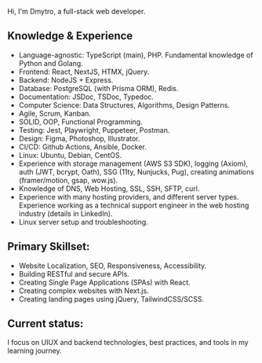 Hi, I'm Dmytro, a full-stack web developer.

## Knowledge & Experience

- Language-agnostic: TypeScript (main), PHP. Fundamental knowledge of Python and Golang.
- Frontend: React, NextJS, HTMX, jQuery.
- Backend: NodeJS + Express.
- Database: PostgreSQL (with Prisma ORM), Redis.
- Documentation: JSDoc, TSDoc, Typedoc.
- Computer Science: Data Structures, Algorithms, Design Patterns.
- Agile, Scrum, Kanban.
- SOLID, OOP, Functional Programming.
- Testing: Jest, Playwright, Puppeteer, Postman.
- Design: Figma, Photoshop, Illustrator.
- CI/CD: Github Actions, Ansible, Docker.
- Linux: Ubuntu, Debian, CentOS.
- Experience with storage management (AWS S3 SDK), logging (Axiom), auth (JWT, bcrypt, Oath), SSG (11ty, Nunjucks, Pug), creating animations (framer/motion, gsap, wow.js).
- Knowledge of DNS, Web Hosting, SSL, SSH, SFTP, curl.
- Experience with many hosting providers, and different server types. Experience working as a technical support engineer in the web hosting industry (details in LinkedIn).
- Linux server setup and troubleshooting.

## Primary Skillset:
- Website Localization, SEO, Responsiveness, Accessibility.
- Building RESTful and secure APIs.
- Creating Single Page Applications (SPAs) with React.
- Creating complex websites with Next.js.
- Creating landing pages using jQuery, TailwindCSS/SCSS.

## Current status:
I focus on UIUX and backend technologies, best practices, and tools in my learning journey.
